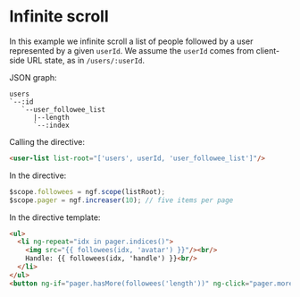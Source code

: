 # Infinite scroll

In this example we infinite scroll a list of people followed by a user represented by a given `userId`. We assume the `userId` comes from client-side URL state, as in `/users/:userId`.

JSON graph:

```
users
`--:id
   `--user_followee_list
      |--length
      `--:index
```

Calling the directive:

```html
<user-list list-root="['users', userId, 'user_followee_list']"/>
```

In the directive:

```js
$scope.followees = ngf.scope(listRoot);
$scope.pager = ngf.increaser(10); // five items per page
```

In the directive template:

```html
<ul>
  <li ng-repeat="idx in pager.indices()">
    <img src="{{ followees(idx, 'avatar') }}"/><br/>
    Handle: {{ followees(idx, 'handle') }}<br/>
  </li>
</ul>
<button ng-if="pager.hasMore(followees('length'))" ng-click="pager.more()">Show more</button>
```
